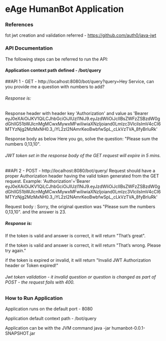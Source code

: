 # eAge HumanBot Application

### References
fot jwt creation and validation referred - https://github.com/auth0/java-jwt

### API Documentation
The following steps can be referred to run the API:

#### Application context path defined - /bot/query
##API 1 - GET - http://localhost:8080/bot/query?query=Hey Service, can you provide me a question with numbers to add?

###### Response is:

Response header with header key 'Authorization' and value as 'Bearer eyJ0eXAiOiJKV1QiLCJhbGciOiJIUzI1NiJ9.eyJzdWIiOiJcIlBsZWFzZSBzdW0gdGhlIG51bWJlcnMgMCwxMywxMFwiIiwiaXNzIjoiand0Lmlzc3VlciIsImV4cCI6MTYzNjg2MzMxNH0.3_iYL2zI2NAmrKeoBwbfwSpL_cLkVzTVA_8fyBrIuRk'

Response body as below
Here you go, solve the question: "Please sum the numbers 0,13,10".

###### JWT token set in the response body of the GET request will expire in 5 mins.


##API 2 - POST - http://localhost:8080/bot/query/
 Request should have a proper Authorization header having the valid token generated from the GET request.
 Example: 'Authorization'='Bearer eyJ0eXAiOiJKV1QiLCJhbGciOiJIUzI1NiJ9.eyJzdWIiOiJcIlBsZWFzZSBzdW0gdGhlIG51bWJlcnMgMCwxMywxMFwiIiwiaXNzIjoiand0Lmlzc3VlciIsImV4cCI6MTYzNjg2MzMxNH0.3_iYL2zI2NAmrKeoBwbfwSpL_cLkVzTVA_8fyBrIuRk'
 
 Request body : Sorry, the original question was "Please sum the numbers 0,13,10". and the answer is 23.
 
##### Response is:
 If the token is valid and answer is correct, it will return "That’s great".
 
 if the token is valid and answer is correct, it will return "That’s wrong. Please try again."
 
 if the token is expired or invalid, it will return "Invalid JWT Authorization header or Token expired!"
 
###### Jwt token validation - it invalid question or question is changed as part of POST - the request fails with 400.
 
 
### How to Run Application
Application runs on the default port - 8080

Application default context path - /bot/query

Application can be with the JVM command java -jar humanbot-0.0.1-SNAPSHOT.jar